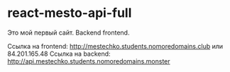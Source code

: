 # react-mesto-api-full
Это мой первый сайт. Backend  frontend. 
  
Ссылка на frontend: http://mestechko.students.nomoredomains.club или 84.201.165.48
Ссылка на backend: http://api.mestechko.students.nomoredomains.monster
